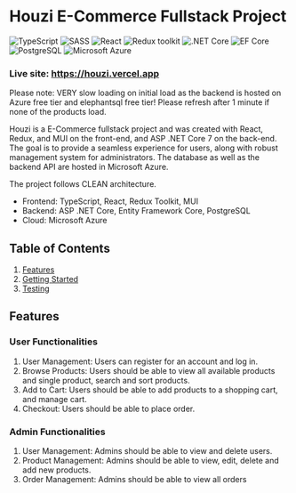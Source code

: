 # Houzi E-Commerce Fullstack Project

![TypeScript](https://img.shields.io/badge/TypeScript-v.4-green)
![SASS](https://img.shields.io/badge/SASS-v.4-hotpink)
![React](https://img.shields.io/badge/React-v.18-blue)
![Redux toolkit](https://img.shields.io/badge/Redux-v.1.9-brown)
![.NET Core](https://img.shields.io/badge/.NET%20Core-v.7-purple)
![EF Core](https://img.shields.io/badge/EF%20Core-v.7-cyan)
![PostgreSQL](https://img.shields.io/badge/PostgreSQL-v.14-drakblue)
![Microsoft Azure](https://img.shields.io/badge/PostgreSQL-v.14-darkblue)

### Live site: https://houzi.vercel.app
Please note: VERY slow loading on initial load as the backend is hosted on Azure free tier and elephantsql free tier! Please refresh after 1 minute if none of the products load.

Houzi is a E-Commerce fullstack project and was created with React, Redux, and MUI on the front-end, and ASP .NET Core 7 on the back-end. The goal is to provide a seamless experience for users, along with robust management system for administrators. The database as well as the backend API are hosted in Microsoft Azure.

The project follows CLEAN architecture. 

- Frontend: TypeScript, React, Redux Toolkit, MUI
- Backend: ASP .NET Core, Entity Framework Core, PostgreSQL
- Cloud: Microsoft Azure

## Table of Contents

1. [Features](#features)
3. [Getting Started](#getting-started)
4. [Testing](#testing)

## Features

### User Functionalities

1. User Management: Users can register for an account and log in.
2. Browse Products: Users should be able to view all available products and single product, search and sort products.
3. Add to Cart: Users should be able to add products to a shopping cart, and manage cart.
4. Checkout: Users should be able to place order.

### Admin Functionalities

1. User Management: Admins should be able to view and delete users.
2. Product Management: Admins should be able to view, edit, delete and add new products.
3. Order Management: Admins should be able to view all orders

